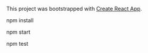 This project was bootstrapped with [Create React App](https://github.com/facebookincubator/create-react-app).

npm install

npm start

npm test